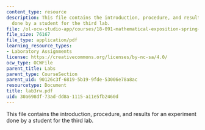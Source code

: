 ```yaml
---
content_type: resource
description: This file contains the introduction, procedure, and results for an experiment
  done by a student for the third lab.
file: /ol-ocw-studio-app/courses/18-091-mathematical-exposition-spring-2005/30a698df73addd8a1115a11e5fb2460d_lab3rw.pdf
file_size: 76167
file_type: application/pdf
learning_resource_types:
- Laboratory Assignments
license: https://creativecommons.org/licenses/by-nc-sa/4.0/
ocw_type: OCWFile
parent_title: Labs
parent_type: CourseSection
parent_uid: 90126c3f-6819-5b19-9fde-53006e78a8ac
resourcetype: Document
title: lab3rw.pdf
uid: 30a698df-73ad-dd8a-1115-a11e5fb2460d
---
```

This file contains the introduction, procedure, and results for an experiment done by a student for the third lab.